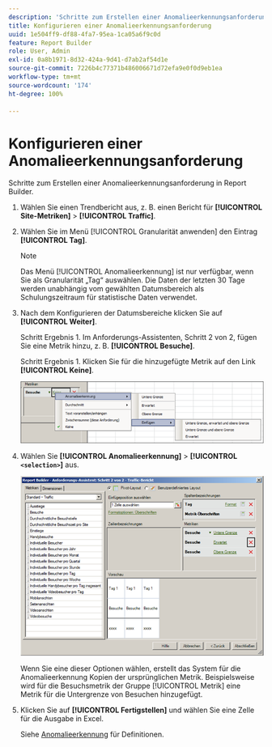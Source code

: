 ```yaml
---
description: 'Schritte zum Erstellen einer Anomalieerkennungsanforderung in Report Builder. '
title: Konfigurieren einer Anomalieerkennungsanforderung
uuid: 1e504ff9-df88-4fa7-95ea-1ca05a6f9c0d
feature: Report Builder
role: User, Admin
exl-id: 0a8b1971-8d32-424a-9d41-d7ab2af54d1e
source-git-commit: 7226b4c77371b486006671d72efa9e0f0d9eb1ea
workflow-type: tm+mt
source-wordcount: '174'
ht-degree: 100%

---
```


# Konfigurieren einer Anomalieerkennungsanforderung

Schritte zum Erstellen einer Anomalieerkennungsanforderung in Report Builder.

1. Wählen Sie einen Trendbericht aus, z. B. einen Bericht für **[!UICONTROL Site-Metriken]** > **[!UICONTROL Traffic]**.
1. Wählen Sie im Menü [!UICONTROL Granularität anwenden] den Eintrag **[!UICONTROL Tag]**.

   >[!NOTE]
   >
   >Das Menü [!UICONTROL Anomalieerkennung] ist nur verfügbar, wenn Sie als Granularität „Tag“ auswählen. Die Daten der letzten 30 Tage werden unabhängig vom gewählten Datumsbereich als Schulungszeitraum für statistische Daten verwendet.

1. Nach dem Konfigurieren der Datumsbereiche klicken Sie auf **[!UICONTROL Weiter]**.

   Schritt Ergebnis 1. Im Anforderungs-Assistenten, Schritt 2 von 2, fügen Sie eine Metrik hinzu, z. B. **[!UICONTROL Besuche]**.

   Schritt Ergebnis 1. Klicken Sie für die hinzugefügte Metrik auf den Link **[!UICONTROL Keine]**.

   ![Schritt Ergebnis](assets/anomaly_select.png)

1. Wählen Sie **[!UICONTROL Anomalieerkennung]** > **[!UICONTROL `<selection>`]** aus.

   ![Schritt-Info](assets/anomaly_visit.png)

   Wenn Sie eine dieser Optionen wählen, erstellt das System für die Anomalieerkennung Kopien der ursprünglichen Metrik. Beispielsweise wird für die Besuchsmetrik der Gruppe [!UICONTROL Metrik] eine Metrik für die Untergrenze von Besuchen hinzugefügt.
1. Klicken Sie auf **[!UICONTROL Fertigstellen]** und wählen Sie eine Zelle für die Ausgabe in Excel.

   Siehe [Anomalieerkennung](/help/analyze/analysis-workspace/virtual-analyst/c-anomaly-detection/anomaly-detection.md) für Definitionen.
